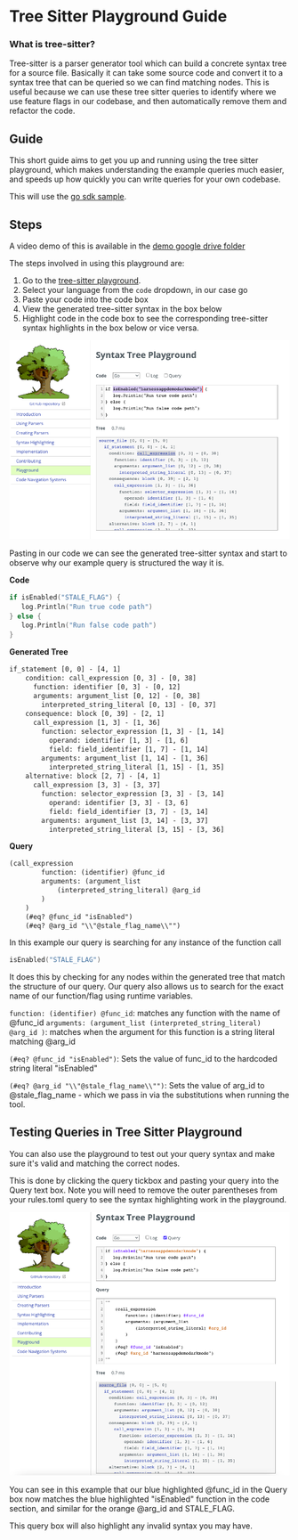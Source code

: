 # Tree Sitter Playground Guide

### What is tree-sitter?
Tree-sitter is a parser generator tool which can build a concrete syntax tree for a source file. Basically it can take some source code and convert it to a syntax tree that can be queried so we can find matching nodes. This is useful because we can use these tree sitter queries to identify where we use feature flags in our codebase, and then automatically remove them and refactor the code. 

## Guide
This short guide aims to get you up and running using the tree sitter playground, which makes understanding the example queries much easier, and speeds up how quickly you can write queries for your own codebase.

This will use the [go sdk sample](../examples/go/example.go).

## Steps
A video demo of this is available in the [demo google drive folder](https://drive.google.com/drive/folders/1tbnnQ3dbed0bMpNFE58oOvOUM6cBLD62?usp=sharing)

The steps involved in using this playground are:
1. Go to the [tree-sitter playground](https://tree-sitter.github.io/tree-sitter/playground).
2. Select your language from the `code` dropdown, in our case go
3. Paste your code into the code box
4. View the generated tree-sitter syntax in the box below 
5. Highlight code in the code box to see the corresponding tree-sitter syntax highlights in the box below or vice versa. 

![Tree Sitter Playground](./images/tree-sitter-view.png "Tree Sitter Playground")

Pasting in our code we can see the generated tree-sitter syntax and start to observe why our example query is structured the way it is.


**Code**
```go
if isEnabled("STALE_FLAG") {
   log.Println("Run true code path")
} else {
   log.Println("Run false code path")
}
```

**Generated Tree**
```shell
if_statement [0, 0] - [4, 1]
    condition: call_expression [0, 3] - [0, 38]
      function: identifier [0, 3] - [0, 12]
      arguments: argument_list [0, 12] - [0, 38]
        interpreted_string_literal [0, 13] - [0, 37]
    consequence: block [0, 39] - [2, 1]
      call_expression [1, 3] - [1, 36]
        function: selector_expression [1, 3] - [1, 14]
          operand: identifier [1, 3] - [1, 6]
          field: field_identifier [1, 7] - [1, 14]
        arguments: argument_list [1, 14] - [1, 36]
          interpreted_string_literal [1, 15] - [1, 35]
    alternative: block [2, 7] - [4, 1]
      call_expression [3, 3] - [3, 37]
        function: selector_expression [3, 3] - [3, 14]
          operand: identifier [3, 3] - [3, 6]
          field: field_identifier [3, 7] - [3, 14]
        arguments: argument_list [3, 14] - [3, 37]
          interpreted_string_literal [3, 15] - [3, 36]
```

**Query**
```
(call_expression
        function: (identifier) @func_id
        arguments: (argument_list
            (interpreted_string_literal) @arg_id
        )
    )
    (#eq? @func_id "isEnabled")
    (#eq? @arg_id "\\"@stale_flag_name\\"")
```

In this example our query is searching for any instance of the function call 

```go
isEnabled("STALE_FLAG")
```

It does this by checking for any nodes within the generated tree that match the structure of our query. Our query also allows us to search for the exact name of our function/flag using runtime variables. 

``function: (identifier) @func_id``: matches any function with the name of @func_id
``arguments: (argument_list
(interpreted_string_literal) @arg_id
)``: matches when the argument for this function is a string literal matching @arg_id 

`(#eq? @func_id "isEnabled")`: Sets the value of func_id to the hardcoded string literal "isEnabled"

`(#eq? @arg_id "\\"@stale_flag_name\\"")`: Sets the value of arg_id to @stale_flag_name - which we pass in via the substitutions when running the tool.


## Testing Queries in Tree Sitter Playground
You can also use the playground to test out your query syntax and make sure it's valid and matching the correct nodes. 

This is done by clicking the query tickbox and pasting your query into the Query text box. Note you will need to remove the outer parentheses from your rules.toml query to see the syntax highlighting work in the playground. 

![Tree Sitter Playground Query](./images/tree-sitter-query.png "Tree Sitter Playground Query")

You can see in this example that our blue highlighted @func_id in the Query box now matches the blue highlighted "isEnabled" function in the code section, and similar for the orange @arg_id and STALE_FLAG. 

This query box will also highlight any invalid syntax you may have.